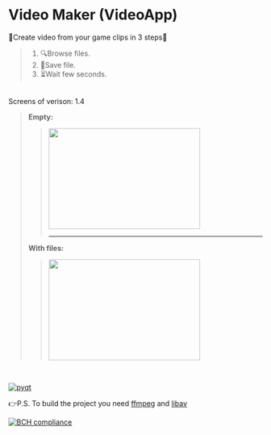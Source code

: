 # Video Maker (VideoApp)
💙Create video from your game clips in 3 steps💙
>1. 🔍Browse files.
>2. 💾Save file.
>3. ⏳Wait few seconds.
<br>
Screens of verison: 1.4

>**Empty:**  
>><img src="https://media.discordapp.net/attachments/889867107846750281/904027421144129608/unknown.png" width="300" height="200">
>>
>>----------
>>
>**With files:**  
>><img src="https://media.discordapp.net/attachments/889867107846750281/904027740502622239/unknown.png" width="300" height="200">

<br>

[![pyqt](https://img.shields.io/badge/Other%20version%20on-PyQt5-112aa.svg)](https://github.com/KXRXH/VideoMaker)
<br>

👉P.S. To build the project you need [ffmpeg](https://ffmpeg.org/download.html) and [libav](https://github.com/KXRXH/VideoMaker_Cpp/blob/main/lib/libav/readme.txt)

[![BCH compliance](https://bettercodehub.com/edge/badge/KXRXH/VideoMaker_Cpp?branch=main)](https://bettercodehub.com/)
